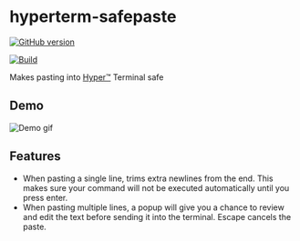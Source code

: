 # hyperterm-safepaste

[![GitHub version](https://badge.fury.io/gh/trystan2k%2Fhyperterm-safepaste.svg)](https://badge.fury.io/gh/trystan2k%2Fhyperterm-safepaste)

[![Build](https://github.com/trystan2k/hyperterm-safepaste/workflows/Build-CI/badge.svg)](https://github.com/trystan2k/hyperterm-safepaste/actions)


Makes pasting into [Hyper™](https://hyper.is/) Terminal safe

## Demo

![Demo gif](https://raw.githubusercontent.com/zsol/hyperterm-safepaste/master/demo.gif)

## Features

- When pasting a single line, trims extra newlines from the end. This makes sure your command will not be executed automatically until you press enter.
- When pasting multiple lines, a popup will give you a chance to review and edit the text before sending it into the terminal. Escape cancels the paste.

